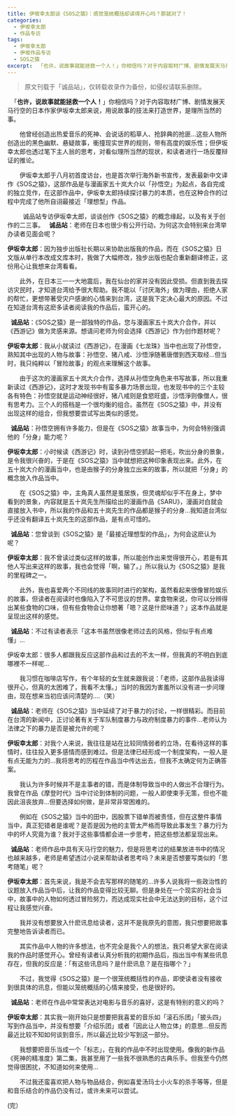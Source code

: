 ```yaml
---
title: 伊坂幸太郎谈《SOS之猿》：感觉笼统概括却读得开心吗？那就对了！
categories:
  - 伊坂幸太郎
  - 作品专访
tags:
  - 伊坂幸太郎
  - 伊坂作品专访
  - SOS之猿
excerpt: 　「也许，说故事就能拯救一个人！」你相信吗？对于内容取材广博、剧情发展天马行空的日本作家伊坂幸太郎来说，用说故事的技法来打造世界，是理所当然的事。诚品站专访伊坂幸太郎，谈谈创作《SOS之猿》的概念缘起，以及有关于创作的二三事。(注：中文版译名为《齐天大圣》)
---
```

> 原文刊载于「诚品站」，仅转载收录作为备份，如侵权请联系删除。

&nbsp;
「**也许，说故事就能拯救一个人！**」你相信吗？对于内容取材广博、剧情发展天马行空的日本作家伊坂幸太郎来说，用说故事的技法来打造世界，是理所当然的事。

　　他曾经创造出热爱音乐的死神、会说话的稻草人、抢辞典的抢匪…这些人物所创造出的黑色幽默、悬疑故事，衝撞现实世界的规则，带有高度的娱乐性；但伊坂幸太郎也透过笔下主人翁的思考，对看似理所当然的现状，和读者进行一场反覆辩证的推论。

　　伊坂幸太郎于八月初首度访台，也是首次举行海外新书宣传，发表最新中文译作《SOS之猿》，这部作品是与漫画家五十岚大介以「孙悟空」为起点，各自完成的独立竞作，在这部作品中，伊坂幸太郎持续探讨暴力的本质，也在这种合作的过程中完成了他所自诩最接近「理想型」作品。

&nbsp;
　　诚品站专访伊坂幸太郎，谈谈创作《SOS之猿》的概念缘起，以及有关于创作的二三事。
&nbsp;
**诚品站**：老师在日本也很少有公开行动，为何这次会特别来台湾举办读者见面会呢？

**伊坂幸太郎**：因为独步出版社长期以来协助出版我的作品，而在《SOS之猿》日文版从单行本改成文库本时，我做了大幅修改，独步出版也配合重新翻译修正，这份用心让我想来台湾看看。

　　此外，在日本三一一大地震后，我在仙台的家并没有因此受损。但直到我去探访灾民时，才知道台湾给予很大帮助。我不能以「讨厌海外」做为理由，拒绝人家的帮忙，更想带著受灾户感谢的心情来到台湾，这是我下定决心最大的原因。不过在知道台湾有这麽多读者阅读我的作品后，蛮开心的。

&nbsp;
**诚品站**：《SOS之猿》是一部独特的作品，您与漫画家五十岚大介合作，并以《西游记》做为灵感来源。想请问老师为何会选择《西游记》作为创作题材呢？

**伊坂幸太郎**：我从小就读过《西游记》，在漫画《七龙珠》当中也出现了孙悟空，熟知其中出现的人物与故事：孙悟空、猪八戒、沙悟淨随著唐僧到西天取经…但当时，我只纯粹以「冒险故事」的观点来理解这个故事。

　　由于这次的漫画家五十岚大介合作，选择从孙悟空角色来书写故事，所以我重新读过《西游记》，这时才发现书中有蛮多暴力场景出现，也发现书中的三个主较各有特色：孙悟空就是运动神经很好，猪八戒则是食慾旺盛，沙悟淨则像僧人，很有思考力。三个人的搭档是一个很均衡的组合。虽然在《SOS之猿》中，并没有出现这样的组合，但我想要尝试写出类似的感觉。

&nbsp;
**诚品站**：孙悟空拥有许多能力，但是在《SOS之猿》故事当中，为何会特别强调他的「分身」能力呢？

**伊坂幸太郎**：小时候读《西游记》时，读到孙悟空抓起一把毛，吹出分身的景象，是令我很兴奋的，于是在《SOS之猿》当中就想把这种印象表现出来。此外，在五十岚大介的漫画当中，也是由猴子的分身独立出来的故事，所以就把「分身」的概念放入作品当中。

　　在《SOS之猿》中，主角真人虽然是茧居族，但灵魂却似乎不在身上，梦中看到的景象，内容就是五十岚先生所描绘出的漫画作品《SARU》，漫画对白就会直接放入书中，所以我的作品和五十岚先生的作品都是猴子的分身…我知道台湾似乎还没有翻译五十岚先生的这部作品，是有点可惜的。

&nbsp;
**诚品站**：您曾谈到《SOS之猿》是「最接近理想型的作品」，为何会这麽认为呢？

**伊坂幸太郎**：我不曾读过类似这样的故事，所以能创作出来觉得很开心，若是有其他人写出来这样的故事，我也会觉得「啊，输了。」所以我认为《SOS之猿》是我的里程碑之一。

　　此外，我也喜爱两个不同线的故事同时进行的架构，虽然看起来很像冒险娱乐的故事，但读者在阅读时也像陷入了不可思议的世界。拿食物来说，你可以分辨得出某些食物的口味，但有些食物会让你想著「嗯？这是什麽味道？」这本作品就是呈现出这样的感觉。

&nbsp;
**诚品站**：不过有读者表示「这本书虽然很像老师过去的风格，但似乎有点难懂」…

伊坂幸太郎：很多人都跟我反应这部作品和过去的不太一样，但我真的不明白到底哪裡不一样呢…

　　我习惯在咖啡店写作，有个年轻的女生就来跟我说：「老师，这部作品我读得很开心，但真的太困难了，我看不太懂。」当时的我因为害羞所以没有进一步问理由，现在想来当初应该问清楚的….（笑）

&nbsp;
**诚品站**：老师在《SOS之猿》当中延续了对于暴力的讨论，一样很精彩。而目前在台湾的新闻中，正讨论著有关于军队制度暴力与政府制度暴力的事件…老师认为法律之下的暴力是否是被允许的呢？

**伊坂幸太郎**：对我个人来说，我往往是站在比较同情弱者的立场，在看待这样的事情时，往往投入更多感情而感到难过。但是法律已经形成一个制度架构，一般人是有点无能为力的…我将思考的历程在作品当中传达出去，但我不太确定何为正确答案。

　　我认为许多时候并不是主事者的错，而是体制导致当中的人做出不合理行为。我曾在作品《摩登时代》当中讨论到体制的问题，一般人即使束手无策，但也不能因此沮丧放弃…但要选择如何做，是非常非常困难的。

　　例如在《SOS之猿》当中的田中，因股票下错单而被责怪，但在这整件事情当中，真正犯错者是谁呢？是否是因为他的主管太严格而导致此事发生？暴力行为中的坏人究竟为谁？我对于这些事情都会进一步思考，把这些想法都呈现出来。

&nbsp;
**诚品站**：老师作品中具有天马行空的魅力，但是将思考过的结果放进书中的情况也越来越多，老师是希望透过小说来帮助读者思考吗？未来是否想要写类似的「思考随笔」呢？

**伊坂幸太郎**：首先来说，我是不会去写那样的随笔的…许多人说我将一些政治性的议题放入作品当中后，让我的作品变得比较无聊。但是身处在一个现实的社会当中，故事中的人物如何透过冒险努力，而达成现实社会中无法达到的目标，这个过程让我感觉兴奋。

　　我并没有想要放入什麽讯息给读者，这并不是我原先的意图，我只想要把故事完整地告诉读者而已。

　　其实作品中人物的许多想法，也不完全是我个人的想法，我只希望大家在阅读我的作品时感觉开心。曾经有读者认真分析我的初期作品后，指出当中有某些讯息存在，但我的反应是：「有这些讯息吗？是什麽讯息？是在指哪个？」

　　不过，我觉得《SOS之猿》是一个很笼统概括性的作品，即使读者没有接收到很具体的讯息，但能以笼统概括的心情来接受，也是很好的。

&nbsp;
**诚品站**：老师在作品中常常表达对电影与音乐的喜好，这是有特别的意义的吗？

**伊坂幸太郎**：其实我一刚开始只是想要把我喜爱的音乐如「滚石乐团」「披头四」写到作品当中，并没有想要「介绍乐团」或者「因此让人物立体」的意思…但反而最近比较不知如何谈到音乐，所以最近比较少写到这一部分。

　　我想要把音乐当成一个「标志」，在我的作品中不时出现使用。像我的新作品《死神的精准度》第二集，我甚至用了一些我不很熟悉的古典乐手。但我至今仍然觉得很困扰，不知道如何来使用…

　　不过我还蛮喜欢把人物与物品结合，例如喜爱汤玛士小火车的杀手等等，但是和音乐结合的作品仍没有过，或许未来可以尝试。

(完）